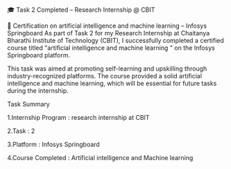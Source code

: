 🎓 Task 2 Completed – Research Internship @ CBIT

📘 Certification on artificial intelligence and machine learning – Infosys Springboard As part of Task 2 for my Research Internship at Chaitanya Bharathi Institute of Technology (CBIT), I successfully completed a certified course titled "artificial intelligence and machine learning " on the Infosys Springboard platform.

This task was aimed at promoting self-learning and upskilling through industry-recognized platforms. The course provided a solid artificial intelligence and machine learning, which will be essential for future tasks during the internship.

Task Summary

1.Internship Program : research internship at CBIT

2.Task : 2

3.Platform : Infosys Springboard

4.Course Completed : Artificial intelligence and Machine learning
